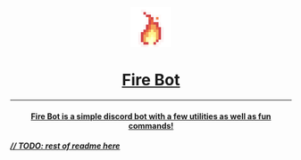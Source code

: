 <p align="center">
  <a href="https://discord.com/api/oauth2/authorize?client_id=946121908099907634&permissions=8&scope=bot%20applications.commands">
    <img src="https://github.com/lavadaragon15396/Fire-Bot/blob/master/Icons/icon%20glow.png?raw=true" width="72">
  </a>
</p>
<!-- <style>
    center {
        font-size: 40px;
        letter-spacing: 5px;
        font-weight: bold;    
    }
</style>
<center>Fire Bot</center> -->
<h1 align="center" ><a href="https://discord.com/api/oauth2/authorize?client_id=946121908099907634&permissions=8&scope=bot%20applications.commands">Fire Bot</h1>

---

<h4 align="center"> Fire Bot is a simple discord bot with a few utilities as well as fun commands!</h4>
<h></h>
<!-- TODO: rest of redme -->
<h5>// TODO: rest of readme here</h5>
